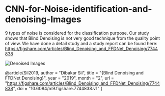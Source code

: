 # CNN-for-Noise-identification-and-denoising-Images

9 types of noise is considered for the classification purpose. Our study shows that Blind Denoising is not very good technique from the quality point of view. We have done a detail study and a study report can be found here: https://figshare.com/articles/Blind_Denoising_and_FFDNet_Denoising/7744838

![Denoised Images](https://ieee-dataport.org/sites/default/files/All_Figures.png)


@article{Sil2019,
author = "Dibakar Sil",
title = "{Blind Denoising and FFDNet Denoising}",
year = "2019",
month = "2",
url = "https://figshare.com/articles/Blind_Denoising_and_FFDNet_Denoising/7744838",
doi = "10.6084/m9.figshare.7744838.v1"
}
